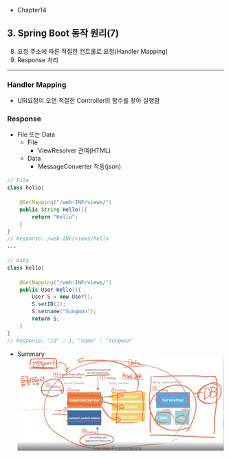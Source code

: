 -   Chapter14

## 3. Spring Boot 동작 원리(7)

8. 요청 주소에 따른 적절한 컨트롤로 요청(Handler Mapping)
9. Response 처리

---

### Handler Mapping

-   URI요청이 오면 적절한 Controller의 함수를 찾아 실행함

### Response

-   File 또는 Data
    -   File
        -   ViewResolver 관여(HTML)
    -   Data
        -   MessageConverter 작동(json)

```java
// File
class hello{

    @GetMapping("/web-INF/views/")
    public String Hello(){
        return "Hello";
    }
}
// Response: /web-INF/views/hello
...

// Data
class hello{

    @GetMapping("/web-INF/views/")
    public User Hello(){
        User S = new User();
        S.setID(1);
        S.setname("Sungwon");
        return S;
    }
}
// Response: "id" : 1, "name" : "Sungwon"
```

-   Summary
    ![img](picture.png)
